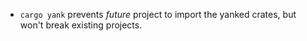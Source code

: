 - `cargo yank` prevents _future_ project to import the yanked crates, but won't
  break existing projects.
